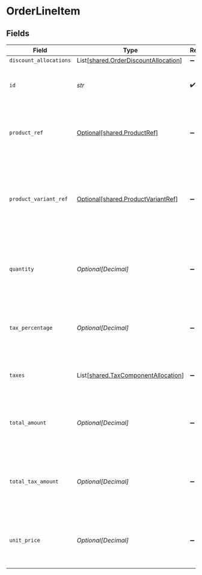 # OrderLineItem


## Fields

| Field                                                                                        | Type                                                                                         | Required                                                                                     | Description                                                                                  | Example                                                                                      |
| -------------------------------------------------------------------------------------------- | -------------------------------------------------------------------------------------------- | -------------------------------------------------------------------------------------------- | -------------------------------------------------------------------------------------------- | -------------------------------------------------------------------------------------------- |
| `discount_allocations`                                                                       | List[[shared.OrderDiscountAllocation](../../models/shared/orderdiscountallocation.md)]       | :heavy_minus_sign:                                                                           | N/A                                                                                          |                                                                                              |
| `id`                                                                                         | *str*                                                                                        | :heavy_check_mark:                                                                           | A unique, persistent identifier for this record                                              | 13d946f0-c5d5-42bc-b092-97ece17923ab                                                         |
| `product_ref`                                                                                | [Optional[shared.ProductRef]](../../models/shared/productref.md)                             | :heavy_minus_sign:                                                                           | Reference that links the line item to the correct product details.                           |                                                                                              |
| `product_variant_ref`                                                                        | [Optional[shared.ProductVariantRef]](../../models/shared/productvariantref.md)               | :heavy_minus_sign:                                                                           | Reference that links the line item to the specific version of product that has been ordered. |                                                                                              |
| `quantity`                                                                                   | *Optional[Decimal]*                                                                          | :heavy_minus_sign:                                                                           | Number of units of the product sold.<br/>For refunds, quantity is negative.<br/>             |                                                                                              |
| `tax_percentage`                                                                             | *Optional[Decimal]*                                                                          | :heavy_minus_sign:                                                                           | Percentage rate (from 0 to 100) of any sales tax applied to the unit price.                  | 0                                                                                            |
| `taxes`                                                                                      | List[[shared.TaxComponentAllocation](../../models/shared/taxcomponentallocation.md)]         | :heavy_minus_sign:                                                                           | Taxes breakdown as applied to order lines.                                                   |                                                                                              |
| `total_amount`                                                                               | *Optional[Decimal]*                                                                          | :heavy_minus_sign:                                                                           | Total amount of the line item, including discounts and tax.                                  |                                                                                              |
| `total_tax_amount`                                                                           | *Optional[Decimal]*                                                                          | :heavy_minus_sign:                                                                           | Total amount of tax applied to the line item, factoring in any discounts.                    |                                                                                              |
| `unit_price`                                                                                 | *Optional[Decimal]*                                                                          | :heavy_minus_sign:                                                                           | Price per unit of goods or services, excluding discounts and tax.                            |                                                                                              |